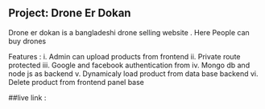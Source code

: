 ## Project: Drone Er Dokan

Drone er dokan is a bangladeshi drone selling website . Here People can buy drones 

Features :
 i. Admin can upload products from frontend 
 ii. Private route protected 
 iii. Google and facebook authentication from
 iv. Mongo db and node js as backend 
 v. Dynamicaly  load product from data base backend
 vi. Delete product from frontend panel base

 ##live link : 